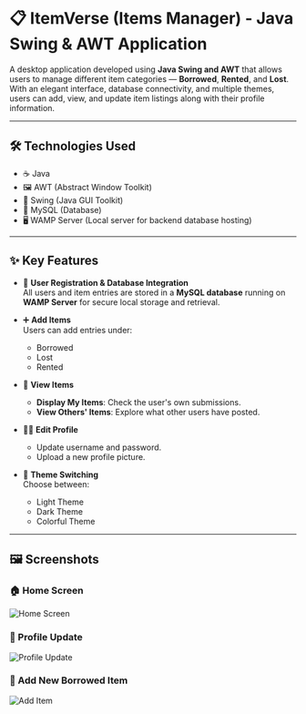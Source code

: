 # 📋 ItemVerse (Items Manager) - Java Swing & AWT Application

A desktop application developed using **Java Swing and AWT** that allows users to manage different item categories — **Borrowed**, **Rented**, and **Lost**. With an elegant interface, database connectivity, and multiple themes, users can add, view, and update item listings along with their profile information.

---

## 🛠️ Technologies Used

- ☕ Java
- 🖼️ AWT (Abstract Window Toolkit)
- 🎨 Swing (Java GUI Toolkit)
- 🐬 MySQL (Database)
- 🖥️ WAMP Server (Local server for backend database hosting)

---

## ✨ Key Features

- 🔐 **User Registration & Database Integration**  
  All users and item entries are stored in a **MySQL database** running on **WAMP Server** for secure local storage and retrieval.

- ➕ **Add Items**  
  Users can add entries under:
  - Borrowed  
  - Lost  
  - Rented  

- 👀 **View Items**  
  - **Display My Items**: Check the user's own submissions.  
  - **View Others' Items**: Explore what other users have posted.

- 🧑‍💼 **Edit Profile**  
  - Update username and password.  
  - Upload a new profile picture.

- 🎨 **Theme Switching**  
  Choose between:
  - Light Theme  
  - Dark Theme  
  - Colorful Theme  

---

## 🖼️ Screenshots

### 🏠 Home Screen
![Home Screen](images/home.png)

### 👤 Profile Update
![Profile Update](images/profile_update.png)

### 📝 Add New Borrowed Item
![Add Item](images/add_borrowed_item.png)
